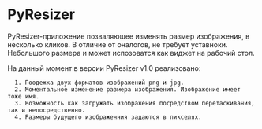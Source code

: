 # PyResizer

PyResizer-приложение позваляющее изменять размер изображения, в несколько кликов.
В отличие от оналогов, не требует уставноки. Небольшого размера и может испозоватся как виджет на рабочий стол. 

На данный момент в версии PyResizer v1.0 реализовано:

      1. Поодежка двух форматов изображений png и jpg.
      2. Моментальное изменение размера изображения. Изображение имеет тоже имя.
      3. Возможность как загружать изображения посредством перетаскивания, так и непосредственно.
      4. Размеры будущего изображенния задаются в пикселях.
